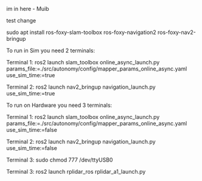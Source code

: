im in here - Muib

test change

sudo apt install ros-foxy-slam-toolbox ros-foxy-navigation2 ros-foxy-nav2-bringup

To run in Sim you need 2 terminals:

  Terminal 1: ros2 launch slam_toolbox online_async_launch.py params_file:=./src/autonomy/config/mapper_params_online_async.yaml use_sim_time:=true

  Terminal 2: ros2 launch nav2_bringup navigation_launch.py use_sim_time:=true

To run on Hardware you need 3 terminals:

  Terminal 1: ros2 launch slam_toolbox online_async_launch.py params_file:=./src/autonomy/config/mapper_params_online_async.yaml use_sim_time:=false

  Terminal 2: ros2 launch nav2_bringup navigation_launch.py use_sim_time:=false

  Terminal 3: sudo chmod 777 /dev/ttyUSB0 
  
  Terminal 3: ros2 launch rplidar_ros rplidar_a1_launch.py
